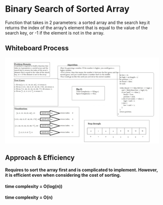 # Binary Search of Sorted Array
Function that takes in 2 parameters: a sorted array and the search key.it returns the index of the array’s element that is equal to the value of the search key, or -1 if the element is not in the array.
## Whiteboard Process
![binery search](./binerySearch.jpg)
## Approach & Efficiency
#### Requires to sort the array first and is complicated to implement. However, it is efficient even when considering the cost of sorting.
#### time complexity = O(log(n))
#### time complexity = O(n)
